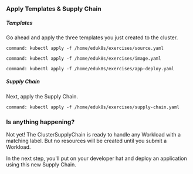 ### Apply Templates & Supply Chain

##### Templates

Go ahead and apply the three templates you just created to the cluster.

```terminal:execute
command: kubectl apply -f /home/eduk8s/exercises/source.yaml
```

```terminal:execute
command: kubectl apply -f /home/eduk8s/exercises/image.yaml
```

```terminal:execute
command: kubectl apply -f /home/eduk8s/exercises/app-deploy.yaml
```

##### Supply Chain

Next, apply the Supply Chain.

```terminal:execute
command: kubectl apply -f /home/eduk8s/exercises/supply-chain.yaml
```

### Is anything happening?

Not yet!
The ClusterSupplyChain is ready to handle any Workload with a matching label.
But no resources will be created until you submit a Workload.

In the next step, you'll put on your developer hat and deploy an application using this new Supply Chain.
